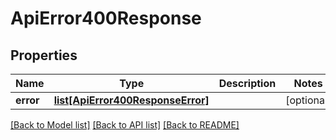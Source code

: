 # ApiError400Response

## Properties
Name | Type | Description | Notes
------------ | ------------- | ------------- | -------------
**error** | [**list[ApiError400ResponseError]**](ApiError400ResponseError.md) |  | [optional] 

[[Back to Model list]](../README.md#documentation-for-models) [[Back to API list]](../README.md#documentation-for-api-endpoints) [[Back to README]](../README.md)

